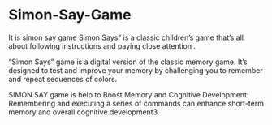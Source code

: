 # Simon-Say-Game
It is simon say game
Simon Says” is a classic children’s game that’s all about following instructions and paying close attention  .

“Simon Says” game is a digital version of the classic memory game. It’s designed to test and improve your memory by challenging you to remember and repeat sequences of colors. 

 SIMON SAY game is help to Boost Memory and Cognitive Development: Remembering and executing a series of commands can enhance short-term memory and overall cognitive development3.
